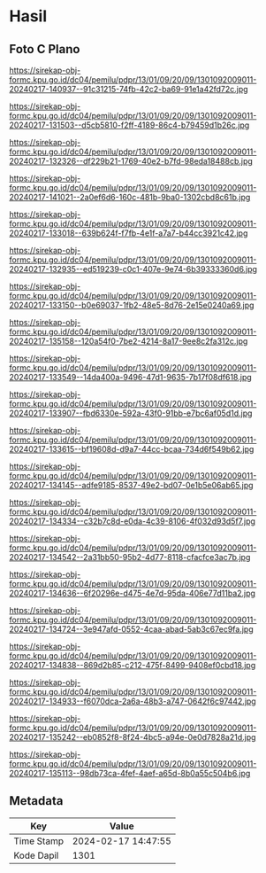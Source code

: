 # Hasil

## Foto C Plano

https://sirekap-obj-formc.kpu.go.id/dc04/pemilu/pdpr/13/01/09/20/09/1301092009011-20240217-140937--91c31215-74fb-42c2-ba69-91e1a42fd72c.jpg

https://sirekap-obj-formc.kpu.go.id/dc04/pemilu/pdpr/13/01/09/20/09/1301092009011-20240217-131503--d5cb5810-f2ff-4189-86c4-b79459d1b26c.jpg

https://sirekap-obj-formc.kpu.go.id/dc04/pemilu/pdpr/13/01/09/20/09/1301092009011-20240217-132326--df229b21-1769-40e2-b7fd-98eda18488cb.jpg

https://sirekap-obj-formc.kpu.go.id/dc04/pemilu/pdpr/13/01/09/20/09/1301092009011-20240217-141021--2a0ef6d6-160c-481b-9ba0-1302cbd8c61b.jpg

https://sirekap-obj-formc.kpu.go.id/dc04/pemilu/pdpr/13/01/09/20/09/1301092009011-20240217-133018--639b624f-f7fb-4e1f-a7a7-b44cc3921c42.jpg

https://sirekap-obj-formc.kpu.go.id/dc04/pemilu/pdpr/13/01/09/20/09/1301092009011-20240217-132935--ed519239-c0c1-407e-9e74-6b39333360d6.jpg

https://sirekap-obj-formc.kpu.go.id/dc04/pemilu/pdpr/13/01/09/20/09/1301092009011-20240217-133150--b0e69037-1fb2-48e5-8d76-2e15e0240a69.jpg

https://sirekap-obj-formc.kpu.go.id/dc04/pemilu/pdpr/13/01/09/20/09/1301092009011-20240217-135158--120a54f0-7be2-4214-8a17-9ee8c2fa312c.jpg

https://sirekap-obj-formc.kpu.go.id/dc04/pemilu/pdpr/13/01/09/20/09/1301092009011-20240217-133549--14da400a-9496-47d1-9635-7b17f08df618.jpg

https://sirekap-obj-formc.kpu.go.id/dc04/pemilu/pdpr/13/01/09/20/09/1301092009011-20240217-133907--fbd6330e-592a-43f0-91bb-e7bc6af05d1d.jpg

https://sirekap-obj-formc.kpu.go.id/dc04/pemilu/pdpr/13/01/09/20/09/1301092009011-20240217-133615--bf19608d-d9a7-44cc-bcaa-734d6f549b62.jpg

https://sirekap-obj-formc.kpu.go.id/dc04/pemilu/pdpr/13/01/09/20/09/1301092009011-20240217-134145--adfe9185-8537-49e2-bd07-0e1b5e06ab65.jpg

https://sirekap-obj-formc.kpu.go.id/dc04/pemilu/pdpr/13/01/09/20/09/1301092009011-20240217-134334--c32b7c8d-e0da-4c39-8106-4f032d93d5f7.jpg

https://sirekap-obj-formc.kpu.go.id/dc04/pemilu/pdpr/13/01/09/20/09/1301092009011-20240217-134542--2a31bb50-95b2-4d77-8118-cfacfce3ac7b.jpg

https://sirekap-obj-formc.kpu.go.id/dc04/pemilu/pdpr/13/01/09/20/09/1301092009011-20240217-134636--6f20296e-d475-4e7d-95da-406e77d11ba2.jpg

https://sirekap-obj-formc.kpu.go.id/dc04/pemilu/pdpr/13/01/09/20/09/1301092009011-20240217-134724--3e947afd-0552-4caa-abad-5ab3c67ec9fa.jpg

https://sirekap-obj-formc.kpu.go.id/dc04/pemilu/pdpr/13/01/09/20/09/1301092009011-20240217-134838--869d2b85-c212-475f-8499-9408ef0cbd18.jpg

https://sirekap-obj-formc.kpu.go.id/dc04/pemilu/pdpr/13/01/09/20/09/1301092009011-20240217-134933--f6070dca-2a6a-48b3-a747-0642f6c97442.jpg

https://sirekap-obj-formc.kpu.go.id/dc04/pemilu/pdpr/13/01/09/20/09/1301092009011-20240217-135242--eb0852f8-8f24-4bc5-a94e-0e0d7828a21d.jpg

https://sirekap-obj-formc.kpu.go.id/dc04/pemilu/pdpr/13/01/09/20/09/1301092009011-20240217-135113--98db73ca-4fef-4aef-a65d-8b0a55c504b6.jpg


## Metadata

| Key        | Value               |
| ---------- | ------------------- |
| Time Stamp | 2024-02-17 14:47:55 |
| Kode Dapil | 1301                |



